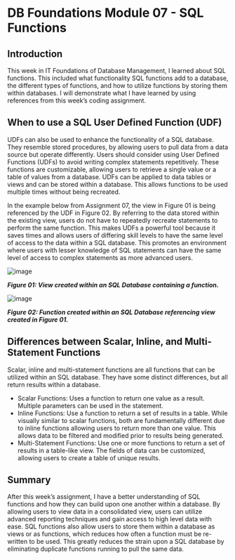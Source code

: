 # DB Foundations Module 07 - SQL Functions

## Introduction
This week in IT Foundations of Database Management, I learned about SQL functions. This included what functionality SQL functions add to a database, the different types of functions, and how to utilize functions by storing them within databases. I will demonstrate what I have learned by using references from this week’s coding assignment.

## When to use a SQL User Defined Function (UDF)
UDFs can also be used to enhance the functionality of a SQL database. They resemble stored procedures, by allowing users to pull data from a data source but operate differently. Users should consider using User Defined Functions (UDFs) to avoid writing complex statements repetitively. These functions are customizable, allowing users to retrieve a single value or a table of values from a database. UDFs can be applied to data tables or views and can be stored within a database. This allows functions to be used multiple times without being recreated.

In the example below from Assignment 07, the view in Figure 01 is being referenced by the UDF in Figure 02. By referring to the data stored within the existing view, users do not have to repeatedly recreate statements to perform the same function. This makes UDFs a powerful tool because it saves times and allows users of differing skill levels to have the same level of access to the data within a SQL database. This promotes an environment where users with lesser knowledge of SQL statements can have the same level of access to complex statements as more advanced users. 

![image](https://user-images.githubusercontent.com/84411887/119762550-c5d3da00-be62-11eb-8343-3174fc204839.png)

_**Figure 01: View created within an SQL Database containing a function.**_

![image](https://user-images.githubusercontent.com/84411887/119762563-ce2c1500-be62-11eb-98e6-9e361fe471ca.png)

_**Figure 02: Function created within an SQL Database referencing view created in Figure 01.**_

## Differences between Scalar, Inline, and Multi-Statement Functions
Scalar, inline and multi-statement functions are all functions that can be utilized within an SQL database. They have some distinct differences, but all return results within a database.
- Scalar Functions: Uses a function to return one value as a result. Multiple parameters can be used in the statement.
- Inline Functions: Use a function to return a set of results in a table. While visually similar to scalar functions, both are fundamentally different due to inline functions allowing users to return more than one value. This allows data to be filtered and modified prior to results being generated.
- Multi-Statement Functions: Use one or more functions to return a set of results in a table-like view. The fields of data can be customized, allowing users to create a table of unique results.

## Summary
After this week’s assignment, I have a better understanding of SQL functions and how they can build upon one another within a database. By allowing users to view data in a consolidated view, users can utilize advanced reporting techniques and gain access to high level data with ease. SQL functions also allow users to store them within a database as views or as functions, which reduces how often a function must be re-written to be used. This greatly reduces the strain upon a SQL database by eliminating duplicate functions running to pull the same data.
